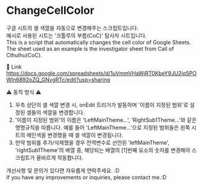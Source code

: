 # ChangeCellColor
구글 시트의 셀 색깔을 자동으로 변경해주는 스크립트입니다.  
예시로 사용된 시트는 '크툴루의 부름(CoC)' 탐사자 시트입니다.  
This is a script that automatically changes the cell color of Google Sheets.  
The sheet used as an example is the investigator sheet from Call of Cthulhu(CoC).  
  
🔗 Link  
<https://docs.google.com/spreadsheets/d/1uVmmVHaWjRT0KbeY9JU2jq5POWln6892oZQ_GNvgRTc/edit?usp=sharing>  

⚠️ 동작 방식 ⚠️
1. 우측 상단의 셀 색깔 변경 시, onEdit 트리거가 발동하며 '이름이 지정된 범위'로 설정된 셀들의 색깔을 변경합니다.
2. '이름이 지정된 범위'의 이름은 'LeftMainTheme...', 'RightSub1Theme...'와 같은 명명규칙을 따릅니다. 예를 들어 'LeftMainTheme...'으로 지정된 범위들은 왼쪽 시트의 메인색을 변경했을 때 셀 색깔이 변경됩니다.
3. 만약 범위를 추가/삭제했을 경우 전역변수로 선언된 'leftMainTheme', 'rightSub1Theme'의 배열 중, 해당되는 배열의 [1]번째 요소의 숫자를 변경해야 스크립트가 올바르게 작동합니다.

개선사항 및 문의가 있다면 자유롭게 연락주세요. :D  
If you have any improvements or inquiries, please contact me.:D
